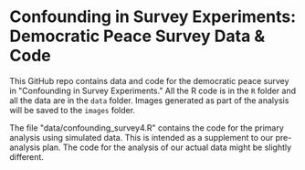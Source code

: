 Confounding in Survey Experiments: Democratic Peace Survey Data & Code
===================

This GitHub repo contains data and code for the democratic peace survey in "Confounding in Survey Experiments." All the R code is in the `R` folder and all the data are in the `data` folder. Images generated as part of the analysis will be saved to the `images` folder. 

The file "data/confounding_survey4.R" contains the code for the primary analysis using simulated data. This is intended as a supplement to our pre-analysis plan. The code for the analysis of our actual data might be slightly different. 
